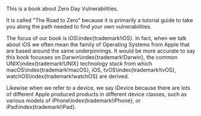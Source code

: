 This is a book about Zero Day Vulnerabilities.

It is called "The Road to Zero" because it is primarily a tutorial guide to take you along the path needed to find your own vulnerabilities.

The focus of our book is iOS\index{trademark!iOS}.  In fact, when we talk about iOS we often mean the family of Operating Systems from Apple that are based around the same underpinnings.  It would be more accurate to say this book focusses on Darwin\index{trademark!Darwin}, the common UNIX\index{trademark!UNIX} technology stack from which macOS\index{trademark!macOS}, iOS, tvOS\index{trademark!tvOS}, watchOS\index{trademark!watchOS} are derived.

Likewise when we refer to a device, we say iDevice because there are lots of different Apple produced products in different device classes, such as various models of iPhone\index{trademark!iPhone}, or iPad\index{trademark!iPad}.

